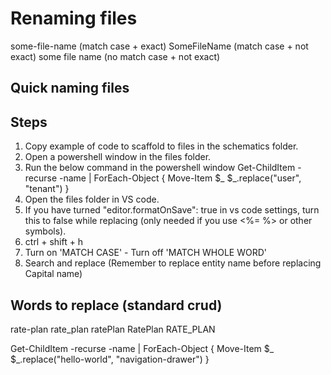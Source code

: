 # Renaming files
some-file-name (match case + exact)
SomeFileName (match case + not exact)
some file name (no match case + not exact)

## Quick naming files

## Steps
1. Copy example of code to scaffold to files in the schematics folder.
2. Open a powershell window in the files folder.
3. Run the below command in the powershell window
    Get-ChildItem -recurse -name | ForEach-Object { Move-Item $_ $_.replace("user", "tenant") }
4. Open the files folder in VS code. 
5. If you have turned "editor.formatOnSave": true in vs code settings, turn this to false while replacing (only needed if you use <%= %> or other symbols).
6. ctrl + shift + h
7. Turn on 'MATCH CASE' - Turn off 'MATCH WHOLE WORD'
8. Search and replace (Remember to replace entity name before replacing Capital name)

## Words to replace (standard crud)
rate-plan
rate_plan
ratePlan
RatePlan
RATE_PLAN

Get-ChildItem -recurse -name | ForEach-Object { Move-Item $_ $_.replace("hello-world", "navigation-drawer") }